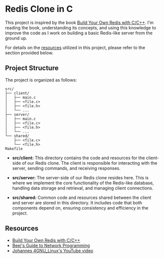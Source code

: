 # Redis Clone in C

This project is inspired by the book [Build Your Own Redis with C/C++](https://build-your-own.org/redis/). I'm reading the book, understanding its concepts, and using this knowledge to improve the code as I work on building a basic Redis-like server from the ground up.

For details on the [resources](#resources) utilized in this project, please refer to the section provided below.

## Project Structure

The project is organized as follows:

```
src/
├── client/
│   ├── main.c
│   ├── <file.c>
│   ├── <file.h>
│   └── ...
├── server/
│   ├── main.c
│   ├── <file.c>
│   ├── <file.h>
│   └── ...
└── shared/
    ├── <file.c>
    └── <file.h>
Makefile
```

- **src/client:** This directory contains the code and resources for the client-side of our Redis clone. The client is responsible for interacting with the server, sending commands, and receiving responses.

- **src/server:** The server-side of our Redis clone resides here. This is where we implement the core functionality of the Redis-like database, handling data storage and retrieval, and managing client connections.

- **src/shared:** Common code and resources shared between the client and server are stored in this directory. It includes code that both components depend on, ensuring consistency and efficiency in the project.

## Resources

- [Build Your Own Redis with C/C++](https://build-your-own.org/redis/06_event_loop_impl)
- [Beej's Guide to Network Programming](https://beej.us/guide/bgnet/html/multi/index.html)
- [Johannes 4GNU_Linux's YouTube video](https://www.youtube.com/watch?v=O-yMs3T0APU)
